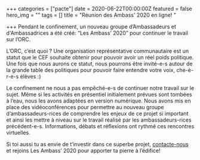 +++
categories = ["pacte"]
date = 2020-06-22T00:00:00Z
featured = false
hero_img = ""
tags = []
title = "Réunion des Ambass' 2020 en ligne! "

+++
Pendant le confinement, un nouveau groupe d’Ambassadeurs et d'Ambassadrices a été créé: “Les Ambass’ 2020” pour continuer le travail sur l’ORC.

L’ORC, c’est quoi ? Une organisation représentative communautaire est un statut que le CEF souhaite obtenir pour pouvoir avoir un réel poids politique. Une fois que nous aurons ce statut, nous pourrons être invité-e-s autour de la grande table des politiques pour pouvoir faire entendre votre voix, che-è-r-e-s élèves :)

Le confinement ne nous a pas empêché-e-s de continuer notre travail sur le sujet. Même si les activités en présentiel initialement prévues sont tombées à l’eau, nous les avons adaptées en version numérique. Nous avons mis en place des vidéoconférences pour permettre au nouveau groupe d’ambassadeurs-rices de comprendre les enjeux de ce projet si important et ainsi les mettre à niveau sur le travail réalisé par les ambassadeurs-rices précédent-e-s. Informations, débats et réflexions ont rythmé ces rencontres virtuelles.

Si toi aussi tu as envie de t’investir dans ce superbe projet, [contacte-nous ](/contact/)et rejoins Les Ambass’ 2020 pour apporter ta pierre à l’édifice!